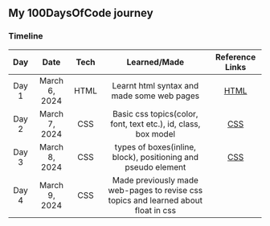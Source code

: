 ## My 100DaysOfCode journey

### Timeline

| **Day** |   **Date**    | **Tech** |               **Learned/Made**                |                                                  **Reference Links**                                                  |
| :-----: | :-----------: | :------: | :----------------------------------------: | :-------------------------------------------------------------------------------------------------------------------: |
|  Day 1  | March 6, 2024 |   HTML   | Learnt html syntax and made some web pages | [HTML](https://www.udemy.com/course/design-and-develop-a-killer-website-with-html5-and-css3/?couponCode=ST12MT030524) |
|  Day 2  | March 7, 2024 |   CSS   | Basic css topics(color, font, text etc.), id, class, box model | [CSS](https://www.udemy.com/course/design-and-develop-a-killer-website-with-html5-and-css3/?couponCode=ST12MT030524) |
|  Day 3  | March 8, 2024 |   CSS   | types of boxes(inline, block), positioning and pseudo element | [CSS](https://www.udemy.com/course/design-and-develop-a-killer-website-with-html5-and-css3/?couponCode=ST12MT030524) |
|  Day 4  | March 9, 2024 |   CSS   | Made previously made web-pages to revise css topics and learned about float in css |  |